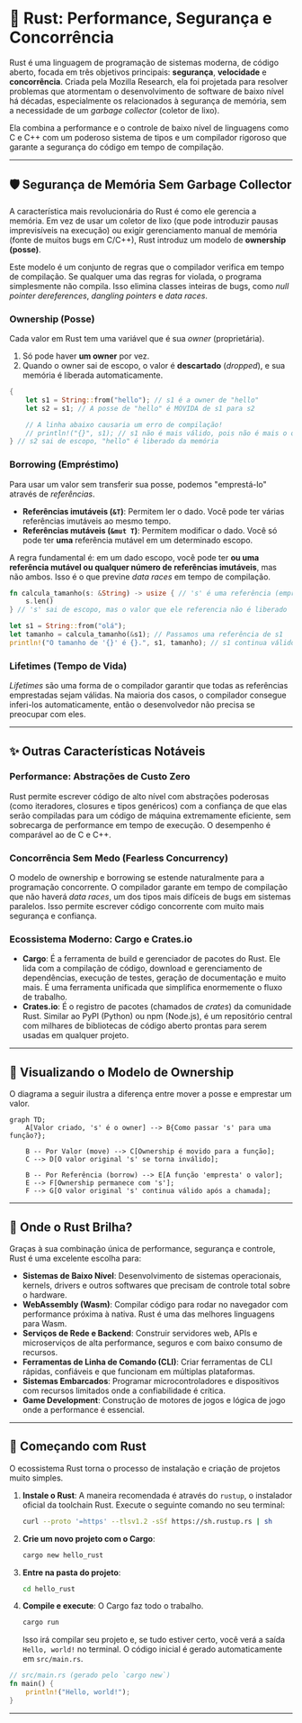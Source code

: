 # 🦀 Rust: Performance, Segurança e Concorrência

Rust é uma linguagem de programação de sistemas moderna, de código aberto, focada em três objetivos principais: **segurança**, **velocidade** e **concorrência**. Criada pela Mozilla Research, ela foi projetada para resolver problemas que atormentam o desenvolvimento de software de baixo nível há décadas, especialmente os relacionados à segurança de memória, sem a necessidade de um *garbage collector* (coletor de lixo).

Ela combina a performance e o controle de baixo nível de linguagens como C e C++ com um poderoso sistema de tipos e um compilador rigoroso que garante a segurança do código em tempo de compilação.

-----

## 🛡️ Segurança de Memória Sem Garbage Collector

A característica mais revolucionária do Rust é como ele gerencia a memória. Em vez de usar um coletor de lixo (que pode introduzir pausas imprevisíveis na execução) ou exigir gerenciamento manual de memória (fonte de muitos bugs em C/C++), Rust introduz um modelo de **ownership (posse)**.

Este modelo é um conjunto de regras que o compilador verifica em tempo de compilação. Se qualquer uma das regras for violada, o programa simplesmente não compila. Isso elimina classes inteiras de bugs, como *null pointer dereferences*, *dangling pointers* e *data races*.

### Ownership (Posse)

Cada valor em Rust tem uma variável que é sua *owner* (proprietária).

1.  Só pode haver **um owner** por vez.
2.  Quando o owner sai de escopo, o valor é **descartado** (*dropped*), e sua memória é liberada automaticamente.

<!-- end list -->

```rust
{
    let s1 = String::from("hello"); // s1 é a owner de "hello"
    let s2 = s1; // A posse de "hello" é MOVIDA de s1 para s2

    // A linha abaixo causaria um erro de compilação!
    // println!("{}", s1); // s1 não é mais válido, pois não é mais o owner
} // s2 sai de escopo, "hello" é liberado da memória
```

### Borrowing (Empréstimo)

Para usar um valor sem transferir sua posse, podemos "emprestá-lo" através de *referências*.

  - **Referências imutáveis (`&T`)**: Permitem ler o dado. Você pode ter várias referências imutáveis ao mesmo tempo.
  - **Referências mutáveis (`&mut T`)**: Permitem modificar o dado. Você só pode ter **uma** referência mutável em um determinado escopo.

A regra fundamental é: em um dado escopo, você pode ter **ou uma referência mutável ou qualquer número de referências imutáveis**, mas não ambos. Isso é o que previne *data races* em tempo de compilação.

```rust
fn calcula_tamanho(s: &String) -> usize { // 's' é uma referência (empréstimo)
    s.len()
} // 's' sai de escopo, mas o valor que ele referencia não é liberado

let s1 = String::from("olá");
let tamanho = calcula_tamanho(&s1); // Passamos uma referência de s1
println!("O tamanho de '{}' é {}.", s1, tamanho); // s1 continua válido
```

### Lifetimes (Tempo de Vida)

*Lifetimes* são uma forma de o compilador garantir que todas as referências emprestadas sejam válidas. Na maioria dos casos, o compilador consegue inferi-los automaticamente, então o desenvolvedor não precisa se preocupar com eles.

-----

## ✨ Outras Características Notáveis

### Performance: Abstrações de Custo Zero

Rust permite escrever código de alto nível com abstrações poderosas (como iteradores, closures e tipos genéricos) com a confiança de que elas serão compiladas para um código de máquina extremamente eficiente, sem sobrecarga de performance em tempo de execução. O desempenho é comparável ao de C e C++.

### Concorrência Sem Medo (Fearless Concurrency)

O modelo de ownership e borrowing se estende naturalmente para a programação concorrente. O compilador garante em tempo de compilação que não haverá *data races*, um dos tipos mais difíceis de bugs em sistemas paralelos. Isso permite escrever código concorrente com muito mais segurança e confiança.

### Ecossistema Moderno: Cargo e Crates.io

  - **Cargo**: É a ferramenta de build e gerenciador de pacotes do Rust. Ele lida com a compilação de código, download e gerenciamento de dependências, execução de testes, geração de documentação e muito mais. É uma ferramenta unificada que simplifica enormemente o fluxo de trabalho.
  - **Crates.io**: É o registro de pacotes (chamados de *crates*) da comunidade Rust. Similar ao PyPI (Python) ou npm (Node.js), é um repositório central com milhares de bibliotecas de código aberto prontas para serem usadas em qualquer projeto.

-----

## 🧠 Visualizando o Modelo de Ownership

O diagrama a seguir ilustra a diferença entre mover a posse e emprestar um valor.

```mermaid
graph TD;
    A[Valor criado, 's' é o owner] --> B{Como passar 's' para uma função?};
    
    B -- Por Valor (move) --> C[Ownership é movido para a função];
    C --> D[O valor original 's' se torna inválido];

    B -- Por Referência (borrow) --> E[A função 'empresta' o valor];
    E --> F[Ownership permanece com 's'];
    F --> G[O valor original 's' continua válido após a chamada];
```

-----

## 🎯 Onde o Rust Brilha?

Graças à sua combinação única de performance, segurança e controle, Rust é uma excelente escolha para:

  - **Sistemas de Baixo Nível**: Desenvolvimento de sistemas operacionais, kernels, drivers e outros softwares que precisam de controle total sobre o hardware.
  - **WebAssembly (Wasm)**: Compilar código para rodar no navegador com performance próxima à nativa. Rust é uma das melhores linguagens para Wasm.
  - **Serviços de Rede e Backend**: Construir servidores web, APIs e microserviços de alta performance, seguros e com baixo consumo de recursos.
  - **Ferramentas de Linha de Comando (CLI)**: Criar ferramentas de CLI rápidas, confiáveis e que funcionam em múltiplas plataformas.
  - **Sistemas Embarcados**: Programar microcontroladores e dispositivos com recursos limitados onde a confiabilidade é crítica.
  - **Game Development**: Construção de motores de jogos e lógica de jogo onde a performance é essencial.

-----

## 🚀 Começando com Rust

O ecossistema Rust torna o processo de instalação e criação de projetos muito simples.

1.  **Instale o Rust**: A maneira recomendada é através do `rustup`, o instalador oficial da toolchain Rust. Execute o seguinte comando no seu terminal:
    ```sh
    curl --proto '=https' --tlsv1.2 -sSf https://sh.rustup.rs | sh
    ```
2.  **Crie um novo projeto com o Cargo**:
    ```sh
    cargo new hello_rust
    ```
3.  **Entre na pasta do projeto**:
    ```sh
    cd hello_rust
    ```
4.  **Compile e execute**: O Cargo faz todo o trabalho.
    ```sh
    cargo run
    ```
    Isso irá compilar seu projeto e, se tudo estiver certo, você verá a saída `Hello, world!` no terminal. O código inicial é gerado automaticamente em `src/main.rs`.

<!-- end list -->

```rust
// src/main.rs (gerado pelo `cargo new`)
fn main() {
    println!("Hello, world!");
}
```

---

